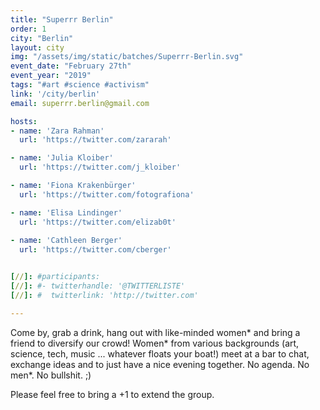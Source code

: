 ```yaml
---
title: "Superrr Berlin"
order: 1
city: "Berlin"
layout: city
img: "/assets/img/static/batches/Superrr-Berlin.svg"
event_date: "February 27th"
event_year: "2019"
tags: "#art #science #activism"
link: '/city/berlin'
email: superrr.berlin@gmail.com

hosts:
- name: 'Zara Rahman'
  url: 'https://twitter.com/zararah'

- name: 'Julia Kloiber'
  url: 'https://twitter.com/j_kloiber'

- name: 'Fiona Krakenbürger'
  url: 'https://twitter.com/fotografiona'

- name: 'Elisa Lindinger'
  url: 'https://twitter.com/elizab0t'
  
- name: 'Cathleen Berger'
  url: 'https://twitter.com/cberger'


[//]: #participants:
[//]: #- twitterhandle: '@TWITTERLISTE'
[//]: #  twitterlink: 'http://twitter.com'

---
```

Come by, grab a drink, hang out with like-minded women* and bring a friend to diversify our crowd! Women* from various backgrounds (art, science, tech, music ... whatever floats your boat!) meet at a bar to chat, exchange ideas and to just have a nice evening together.
No agenda. No men*. No bullshit. ;)

Please feel free to bring a +1 to extend the group.








